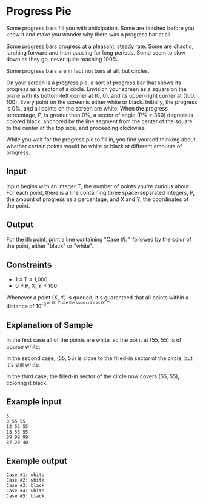 # Progress Pie

Some progress bars fill you with anticipation. Some are finished before you know it and make you wonder why there was a progress bar at all.

Some progress bars progress at a pleasant, steady rate. Some are chaotic, lurching forward and then pausing for long periods. Some seem to slow down as they go, never quite reaching 100%.

Some progress bars are in fact not bars at all, but circles.

On your screen is a progress pie, a sort of progress bar that shows its progress as a sector of a circle. Envision your screen as a square on the plane with its bottom-left corner at (0, 0), and its upper-right corner at (100, 100). Every point on the screen is either white or black. Initially, the progress is 0%, and all points on the screen are white. When the progress percentage, P, is greater than 0%, a sector of angle (P% * 360) degrees is colored black, anchored by the line segment from the center of the square to the center of the top side, and proceeding clockwise.

While you wait for the progress pie to fill in, you find yourself thinking about whether certain points would be white or black at different amounts of progress.

## Input
Input begins with an integer T, the number of points you're curious about. For each point, there is a line containing three space-separated integers, P, the amount of progress as a percentage, and X and Y, the coordinates of the point.

## Output
For the ith point, print a line containing "Case #i: " followed by the color of the point, either "black" or "white".

## Constraints
* 1 ≤ T ≤ 1,000 
* 0 ≤ P, X, Y ≤ 100 

Whenever a point (X, Y) is queried, it's guaranteed that all points within a distance of 10<sup>-6<sup> of (X, Y) are the same color as (X, Y).

## Explanation of Sample
In the first case all of the points are white, so the point at (55, 55) is of course white.

In the second case, (55, 55) is close to the filled-in sector of the circle, but it's still white.

In the third case, the filled-in sector of the circle now covers (55, 55), coloring it black.

## Example input
```
5
0 55 55
12 55 55
13 55 55
99 99 99
87 20 40
```

## Example output
```
Case #1: white
Case #2: white
Case #3: black
Case #4: white
Case #5: black
```
